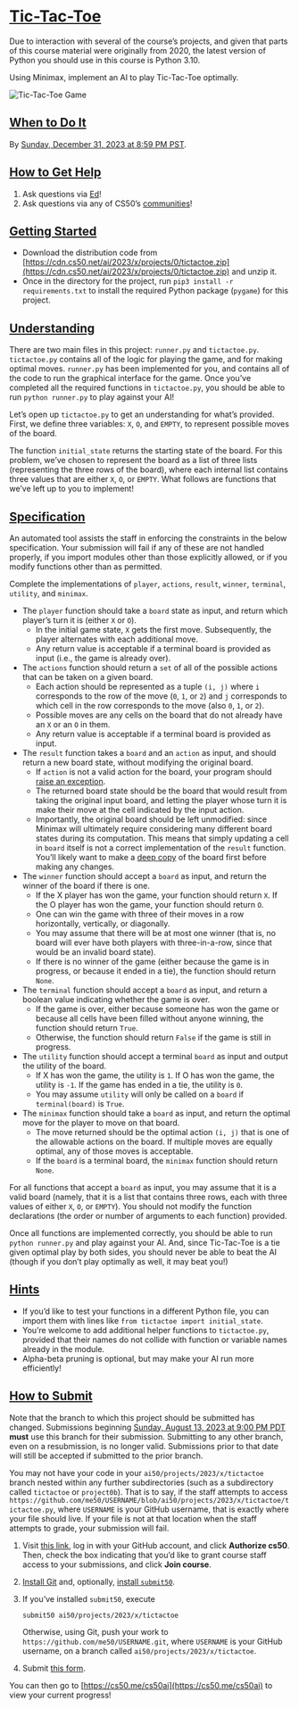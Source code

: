 # [Tic-Tac-Toe](https://cs50.harvard.edu/ai/2023/projects/0/tictactoe//#tic-tac-toe)

Due to interaction with several of the course’s projects, and given that parts of this course material were originally from 2020, the latest version of Python you should use in this course is Python 3.10.

Using Minimax, implement an AI to play Tic-Tac-Toe optimally.

![Tic-Tac-Toe Game](https://cs50.harvard.edu/ai/2023/projects/0/tictactoe//images/game.png)

## [When to Do It](https://cs50.harvard.edu/ai/2023/projects/0/tictactoe//#when-to-do-it)

By [Sunday, December 31, 2023 at 8:59 PM PST](https://time.cs50.io/20231231T235900-0500).

## [How to Get Help](https://cs50.harvard.edu/ai/2023/projects/0/tictactoe//#how-to-get-help)

1.  Ask questions via [Ed](https://cs50.edx.org/ed)!
2.  Ask questions via any of CS50’s [communities](https://cs50.harvard.edu/ai/2023/projects/0/tictactoe//../../../communities/)!

## [Getting Started](https://cs50.harvard.edu/ai/2023/projects/0/tictactoe//#getting-started)

-   Download the distribution code from [https://cdn.cs50.net/ai/2023/x/projects/0/tictactoe.zip](https://cdn.cs50.net/ai/2023/x/projects/0/tictactoe.zip) and unzip it.
-   Once in the directory for the project, run `pip3 install -r requirements.txt` to install the required Python package (`pygame`) for this project.

## [Understanding](https://cs50.harvard.edu/ai/2023/projects/0/tictactoe//#understanding)

There are two main files in this project: `runner.py` and `tictactoe.py`. `tictactoe.py` contains all of the logic for playing the game, and for making optimal moves. `runner.py` has been implemented for you, and contains all of the code to run the graphical interface for the game. Once you’ve completed all the required functions in `tictactoe.py`, you should be able to run `python runner.py` to play against your AI!

Let’s open up `tictactoe.py` to get an understanding for what’s provided. First, we define three variables: `X`, `O`, and `EMPTY`, to represent possible moves of the board.

The function `initial_state` returns the starting state of the board. For this problem, we’ve chosen to represent the board as a list of three lists (representing the three rows of the board), where each internal list contains three values that are either `X`, `O`, or `EMPTY`. What follows are functions that we’ve left up to you to implement!

## [Specification](https://cs50.harvard.edu/ai/2023/projects/0/tictactoe//#specification)

An automated tool assists the staff in enforcing the constraints in the below specification. Your submission will fail if any of these are not handled properly, if you import modules other than those explicitly allowed, or if you modify functions other than as permitted.

Complete the implementations of `player`, `actions`, `result`, `winner`, `terminal`, `utility`, and `minimax`.

-   The `player` function should take a `board` state as input, and return which player’s turn it is (either `X` or `O`).
    -   In the initial game state, `X` gets the first move. Subsequently, the player alternates with each additional move.
    -   Any return value is acceptable if a terminal board is provided as input (i.e., the game is already over).
-   The `actions` function should return a `set` of all of the possible actions that can be taken on a given board.
    -   Each action should be represented as a tuple `(i, j)` where `i` corresponds to the row of the move (`0`, `1`, or `2`) and `j` corresponds to which cell in the row corresponds to the move (also `0`, `1`, or `2`).
    -   Possible moves are any cells on the board that do not already have an `X` or an `O` in them.
    -   Any return value is acceptable if a terminal board is provided as input.
-   The `result` function takes a `board` and an `action` as input, and should return a new board state, without modifying the original board.
    -   If `action` is not a valid action for the board, your program should [raise an exception](https://docs.python.org/3/tutorial/errors.html#raising-exceptions).
    -   The returned board state should be the board that would result from taking the original input board, and letting the player whose turn it is make their move at the cell indicated by the input action.
    -   Importantly, the original board should be left unmodified: since Minimax will ultimately require considering many different board states during its computation. This means that simply updating a cell in `board` itself is not a correct implementation of the `result` function. You’ll likely want to make a [deep copy](https://docs.python.org/3/library/copy.html#copy.deepcopy) of the board first before making any changes.
-   The `winner` function should accept a `board` as input, and return the winner of the board if there is one.
    -   If the X player has won the game, your function should return `X`. If the O player has won the game, your function should return `O`.
    -   One can win the game with three of their moves in a row horizontally, vertically, or diagonally.
    -   You may assume that there will be at most one winner (that is, no board will ever have both players with three-in-a-row, since that would be an invalid board state).
    -   If there is no winner of the game (either because the game is in progress, or because it ended in a tie), the function should return `None`.
-   The `terminal` function should accept a `board` as input, and return a boolean value indicating whether the game is over.
    -   If the game is over, either because someone has won the game or because all cells have been filled without anyone winning, the function should return `True`.
    -   Otherwise, the function should return `False` if the game is still in progress.
-   The `utility` function should accept a terminal `board` as input and output the utility of the board.
    -   If X has won the game, the utility is `1`. If O has won the game, the utility is `-1`. If the game has ended in a tie, the utility is `0`.
    -   You may assume `utility` will only be called on a `board` if `terminal(board)` is `True`.
-   The `minimax` function should take a `board` as input, and return the optimal move for the player to move on that board.
    -   The move returned should be the optimal action `(i, j)` that is one of the allowable actions on the board. If multiple moves are equally optimal, any of those moves is acceptable.
    -   If the `board` is a terminal board, the `minimax` function should return `None`.

For all functions that accept a `board` as input, you may assume that it is a valid board (namely, that it is a list that contains three rows, each with three values of either `X`, `O`, or `EMPTY`). You should not modify the function declarations (the order or number of arguments to each function) provided.

Once all functions are implemented correctly, you should be able to run `python runner.py` and play against your AI. And, since Tic-Tac-Toe is a tie given optimal play by both sides, you should never be able to beat the AI (though if you don’t play optimally as well, it may beat you!)

## [Hints](https://cs50.harvard.edu/ai/2023/projects/0/tictactoe//#hints)

-   If you’d like to test your functions in a different Python file, you can import them with lines like `from tictactoe import initial_state`.
-   You’re welcome to add additional helper functions to `tictactoe.py`, provided that their names do not collide with function or variable names already in the module.
-   Alpha-beta pruning is optional, but may make your AI run more efficiently!

## [How to Submit](https://cs50.harvard.edu/ai/2023/projects/0/tictactoe//#how-to-submit)

Note that the branch to which this project should be submitted has changed. Submissions beginning [Sunday, August 13, 2023 at 9:00 PM PDT](https://time.cs50.io/20230814T000000-0400) **must** use this branch for their submission. Submitting to any other branch, even on a resubmission, is no longer valid. Submissions prior to that date will still be accepted if submitted to the prior branch.

You may not have your code in your `ai50/projects/2023/x/tictactoe` branch nested within any further subdirectories (such as a subdirectory called `tictactoe` or `project0b`). That is to say, if the staff attempts to access `https://github.com/me50/USERNAME/blob/ai50/projects/2023/x/tictactoe/tictactoe.py`, where `USERNAME` is your GitHub username, that is exactly where your file should live. If your file is not at that location when the staff attempts to grade, your submission will fail.

1.  Visit [this link](https://submit.cs50.io/invites/8f7fa48876984cda98a73ba53bcf01fd), log in with your GitHub account, and click **Authorize cs50**. Then, check the box indicating that you’d like to grant course staff access to your submissions, and click **Join course**.
2.  [Install Git](https://git-scm.com/downloads) and, optionally, [install `submit50`](https://cs50.readthedocs.io/submit50/).
3.  If you’ve installed `submit50`, execute

    ```
    submit50 ai50/projects/2023/x/tictactoe
    ```

    Otherwise, using Git, push your work to `https://github.com/me50/USERNAME.git`, where `USERNAME` is your GitHub username, on a branch called `ai50/projects/2023/x/tictactoe`.

4.  Submit [this form](https://forms.cs50.io/c6463afe-9a42-4a0b-ac8a-36ab3075ccca).

You can then go to [https://cs50.me/cs50ai](https://cs50.me/cs50ai) to view your current progress!